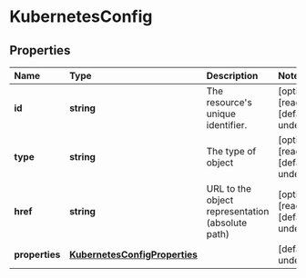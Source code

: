 # KubernetesConfig

## Properties

| Name | Type | Description | Notes |
| :--- | :--- | :--- | :--- |
| **id** | **string** | The resource\'s unique identifier. | \[optional\] \[readonly\] \[default to undefined\] |
| **type** | **string** | The type of object | \[optional\] \[readonly\] \[default to undefined\] |
| **href** | **string** | URL to the object representation \(absolute path\) | \[optional\] \[readonly\] \[default to undefined\] |
| **properties** | [**KubernetesConfigProperties**](kubernetesconfigproperties.md) |  | \[default to undefined\] |

